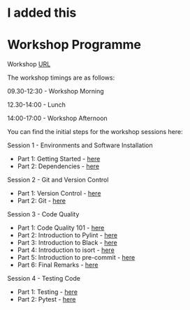 # I added this 
# Workshop Programme

Workshop [URL](https://ccpbiosim.github.io/software_workshop/) 

The workshop timings are as follows:

09.30-12:30 - Workshop Morning 

12.30-14:00 - Lunch 

14:00-17:00 - Workshop Afternoon


You can find the initial steps for the workshop sessions here:

Session 1 - Environments and Software Installation
- Part 1: Getting Started - [here](/environments/1_getting_started.md)
- Part 2: Dependencies - [here](/environments/2_dependencies.md)

Session 2 - Git and Version Control
- Part 1: Version Control - [here](/version_control/1_version_control.md)
- Part 2: Git - [here](/version_control/2_git.md)

Session 3 - Code Quality
- Part 1: Code Quality 101 - [here](/code_quality/1_code_quality.md)
- Part 2: Introduction to Pylint - [here](/code_quality/2_pylint.md)
- Part 3: Introduction to Black - [here](/code_quality/3_black.md)
- Part 4: Introduction to isort - [here](/code_quality/4_isort.md)
- Part 5: Introduction to pre-commit - [here](/code_quality/5_precommit.md)
- Part 6: Final Remarks - [here](/code_quality/6_final_remarks.md)

Session 4 - Testing Code
- Part 1: Testing - [here](/code_testing/1_code_testing.md)
- Part 2: Pytest - [here](/code_testing/2_pytest.md)
